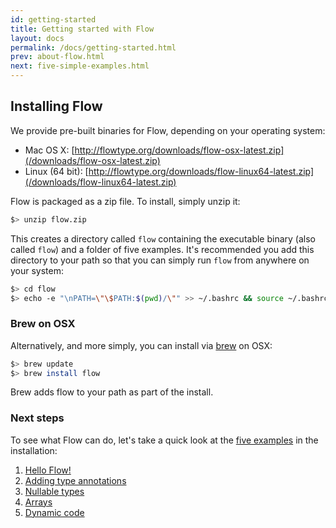 ```yaml
---
id: getting-started
title: Getting started with Flow
layout: docs
permalink: /docs/getting-started.html
prev: about-flow.html
next: five-simple-examples.html
---
```


## Installing Flow

We provide pre-built binaries for Flow, depending on your operating system:

  * Mac OS X: [http://flowtype.org/downloads/flow-osx-latest.zip](/downloads/flow-osx-latest.zip)
  * Linux (64 bit): [http://flowtype.org/downloads/flow-linux64-latest.zip](/downloads/flow-linux64-latest.zip)

Flow is packaged as a zip file. To install, simply unzip it:

```bash
$> unzip flow.zip
```

This creates a directory called `flow` containing the executable binary (also called `flow`) and a folder of five examples. It's recommended you add this directory to your path so that you can simply run `flow` from anywhere on your system:

```bash
$> cd flow
$> echo -e "\nPATH=\"\$PATH:$(pwd)/\"" >> ~/.bashrc && source ~/.bashrc
```
### Brew on OSX

Alternatively, and more simply, you can install via [brew](http://brew.sh/) on OSX:

```bash
$> brew update
$> brew install flow
```

Brew adds flow to your path as part of the install.

### Next steps

To see what Flow can do, let's take a quick look at the [five examples](five-simple-examples.html) in the installation:

1. [Hello Flow!](five-simple-examples.html#1-hello-flow)
2. [Adding type annotations](five-simple-examples.html#2-adding-type-annotations)
3. [Nullable types](five-simple-examples.html#3-nullable-types)
4. [Arrays](five-simple-examples.html#4-arrays)
5. [Dynamic code](five-simple-examples.html#5-dynamic-code)
